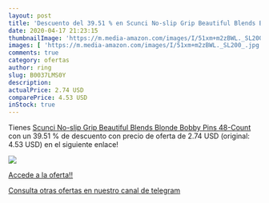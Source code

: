 ```yaml
---
layout: post
title: 'Descuento del 39.51 % en Scunci No-slip Grip Beautiful Blends Blo'
date: 2020-04-17 21:23:15
thumbnailImage: 'https://m.media-amazon.com/images/I/51xm+m2zBWL._SL200_.jpg'
images: [ 'https://m.media-amazon.com/images/I/51xm+m2zBWL._SL200_.jpg' ]
comments: true
category: ofertas
author: ring
slug: B0037LMS0Y
description:
actualPrice: 2.74 USD
comparePrice: 4.53 USD
inStock: true
---
```


Tienes [Scunci No-slip Grip Beautiful Blends Blonde Bobby Pins  48-Count](https://www.amazon.com/dp/B0037LMS0Y/?tag=redken08-20) con un 39.51 % de descuento con precio de oferta de 2.74 USD (original: 4.53 USD) en el siguiente enlace!

[![](https://m.media-amazon.com/images/I/51xm+m2zBWL._SL200_.jpg)](https://www.amazon.com/dp/B0037LMS0Y/?tag=redken08-20)

[Accede a la oferta!!](https://www.amazon.com/dp/B0037LMS0Y/?tag=redken08-20)

[Consulta otras ofertas en nuestro canal de telegram](https://t.me/s/ofertas25)
